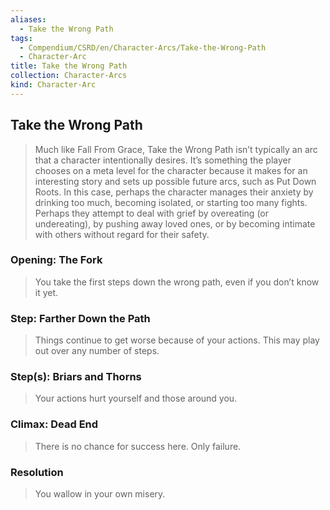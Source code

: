 ```yaml
---
aliases:
  - Take the Wrong Path
tags:
  - Compendium/CSRD/en/Character-Arcs/Take-the-Wrong-Path
  - Character-Arc
title: Take the Wrong Path
collection: Character-Arcs
kind: Character-Arc
---
```

## Take the Wrong Path  
>Much like Fall From Grace, Take the Wrong Path isn’t typically an arc that a character intentionally desires. It’s something the player chooses on a meta level for the character because it makes for an interesting story and sets up possible future arcs, such as Put Down Roots. In this case, perhaps the character manages their anxiety by drinking too much, becoming isolated, or starting too many fights. Perhaps they attempt to deal with grief by overeating (or undereating), by pushing away loved ones, or by becoming intimate with others without regard for their safety.  
  
### Opening: The Fork  
>You take the first steps down the wrong path, even if you don’t know it yet.  
  
### Step: Farther Down the Path  
>Things continue to get worse because of your actions. This may play out over any number of steps.  
### Step(s): Briars and Thorns  
>Your actions hurt yourself and those around you.  
### Climax: Dead End   
>There is no chance for success here. Only failure.  
### Resolution   
>You wallow in your own misery.
